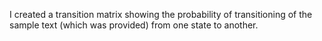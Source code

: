 I created a transition matrix showing the probability of transitioning of the sample text (which
was provided) from one state to another.
